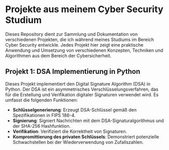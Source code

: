 # Projekte aus meinem Cyber Security Studium

Dieses Repository dient zur Sammlung und Dokumentation von verschiedenen Projekten, die ich während meines Studiums im Bereich Cyber Security entwickle. Jedes Projekt hier zeigt eine praktische Anwendung und Umsetzung von verschiedenen Konzepten, Techniken und Algorithmen aus dem Bereich der Cybersicherheit.

## Projekt 1: DSA Implementierung in Python

Dieses Projekt implementiert den Digital Signature Algorithm (DSA) in Python. Der DSA ist ein asymmetrisches Verschlüsselungsverfahren, das für die Erstellung und Verifikation digitaler Signaturen verwendet wird. Es umfasst die folgenden Funktionen:

- **Schlüsselgenerierung**: Erzeugt DSA-Schlüssel gemäß den Spezifikationen in FIPS 186-4.
- **Signierung**: Signiert Nachrichten mit dem DSA-Signaturalgorithmus und der SHA-256 Hashfunktion.
- **Verifikation**: Verifiziert die Korrektheit von Signaturen.
- **Kompromittierung des privaten Schlüssels**: Demonstriert potenzielle Schwachstellen bei der Wiederverwendung von Zufallszahlen.
